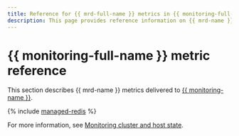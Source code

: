 ```yaml
---
title: Reference for {{ mrd-full-name }} metrics in {{ monitoring-full-name }}
description: This page provides reference information on {{ mrd-name }} metrics delivered to {{ monitoring-full-name }}.
---
```


# {{ monitoring-full-name }} metric reference

This section describes {{ mrd-name }} metrics delivered to [{{ monitoring-name }}](../monitoring/).

{% include [managed-redis](../_includes/monitoring/metrics-ref/managed-redis.md) %}

For more information, see [Monitoring cluster and host state](./operations/monitoring.md).